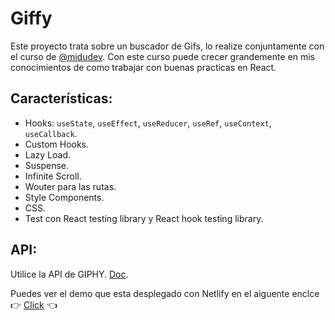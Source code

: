 # Giffy

Este proyecto trata sobre un buscador de Gifs, lo realize conjuntamente con el curso de [@midudev](https://github.com/midudev). Con este curso puede crecer grandemente en mis conocimientos de como trabajar con buenas practicas en React. 

## Características:

- Hooks: `useState`, `useEffect`, `useReducer`, `useRef`, `useContext`, `useCallback`.
- Custom Hooks.
- Lazy Load. 
- Suspense.
- Infinite Scroll.
- Wouter para las rutas.
- Style Components.
- CSS.
- Test con React testing library y React hook testing library.

## API:

Utilice la API de GIPHY. [Doc](https://developers.giphy.com/docs/api/endpoint/).

Puedes ver el demo que esta desplegado con Netlify en el aiguente enclce 👉 [Click](https://giffy-elian.netlify.app/) 👈
